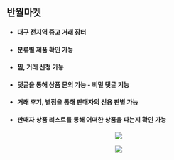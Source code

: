
## 반월마켓

* #### 대구 전지역 중고 거래 장터
* #### 분류별 제품 확인 가능
* #### 찜, 거래 신청 가능
* #### 댓글을 통해 상품 문의 가능 - 비밀 댓글 기능
* #### 거래 후기, 별점을 통해 판매자의 신용 판별 가능
* #### 판매자 상품 리스트를 통해 어떠한 상품을 파는지 확인 가능

<p align="center">
  <img src="https://user-images.githubusercontent.com/77053445/234846540-4a63c0f9-5eda-4c2b-bd5c-915a668b671a.png">
</p>
<p align="center">
  <img src="https://user-images.githubusercontent.com/77053445/234846597-696a427d-873f-400c-b5f1-608fbb2ef65b.png">
</p>
